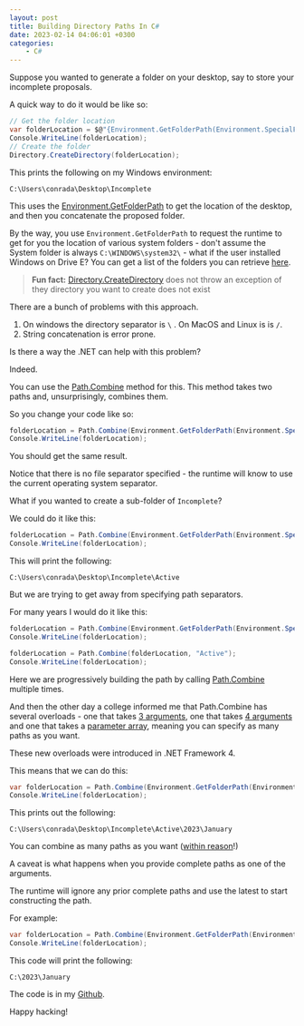 ```yaml
---
layout: post
title: Building Directory Paths In C#
date: 2023-02-14 04:06:01 +0300
categories:
    - C#
---
```

Suppose you wanted to generate a folder on your desktop, say to store your incomplete proposals.

A quick way to do it would be like so:

```csharp
// Get the folder location
var folderLocation = $@"{Environment.GetFolderPath(Environment.SpecialFolder.Desktop)}\Incomplete";
Console.WriteLine(folderLocation);
// Create the folder
Directory.CreateDirectory(folderLocation);
```
This prints the following on my Windows environment:

```plaintext
C:\Users\conrada\Desktop\Incomplete
```

This uses the [Environment.GetFolderPath](https://learn.microsoft.com/en-us/dotnet/api/system.environment.getfolderpath?view=net-7.0) to get the location of the desktop, and then you concatenate the proposed folder.

By the way, you use `Environment.GetFolderPath` to request the runtime to get for you the location of various system folders - don't assume the System folder is always `C:\WINDOWS\system32\` - what if the user installed Windows on Drive E? You can get a list of the folders you can retrieve [here](https://learn.microsoft.com/en-us/dotnet/api/system.environment.specialfolder?view=net-7.0).

> **Fun fact:** [Directory.CreateDirectory](https://learn.microsoft.com/en-us/dotnet/api/system.io.directory.createdirectory?view=net-7.0) does not throw an exception of they directory you want to create does not exist

There are a bunch of problems with this approach.

1. On windows the directory separator is `\` . On MacOS and Linux is is `/`.
1. String concatenation is error prone.

Is there a way the .NET can help with this problem?

Indeed.

You can use the [Path.Combine](https://learn.microsoft.com/en-us/dotnet/api/system.io.path.combine?view=net-7.0) method for this. This method takes two paths and, unsurprisingly, combines them.

So you change your code like so:

```csharp
folderLocation = Path.Combine(Environment.GetFolderPath(Environment.SpecialFolder.Desktop), "Incomplete");
Console.WriteLine(folderLocation);
```

You should get the same result.

Notice that there is no file separator specified - the runtime will know to use the current operating system separator.

What if you wanted to create a sub-folder of `Incomplete`?

We could do it like this:

```csharp
folderLocation = Path.Combine(Environment.GetFolderPath(Environment.SpecialFolder.Desktop), "Incomplete\Active");
Console.WriteLine(folderLocation);
```

This will print the following:

```plaintext
C:\Users\conrada\Desktop\Incomplete\Active
```

But we are trying to get away from specifying path separators.

For many years I would do it like this:

```csharp
folderLocation = Path.Combine(Environment.GetFolderPath(Environment.SpecialFolder.Desktop), "Incomplete");
Console.WriteLine(folderLocation);

folderLocation = Path.Combine(folderLocation, "Active");
Console.WriteLine(folderLocation);
```

Here we are progressively building the path by calling [Path.Combine](https://learn.microsoft.com/en-us/dotnet/api/system.io.path.combine?view=net-7.0) multiple times.

And then the other day a college informed me that Path.Combine has several overloads - one that takes [3 arguments](https://learn.microsoft.com/en-us/dotnet/api/system.io.path.combine?view=net-7.0#system-io-path-combine(system-string-system-string-system-string)), one that takes [4 arguments](https://learn.microsoft.com/en-us/dotnet/api/system.io.path.combine?view=net-7.0#system-io-path-combine(system-string-system-string-system-string-system-string)) and one that takes a [parameter array](https://learn.microsoft.com/en-us/dotnet/api/system.io.path.combine?view=net-7.0#system-io-path-combine(system-string())), meaning you can specify as many paths as you want.

These new overloads were introduced in .NET Framework 4.

This means that we can do this:

```csharp
var folderLocation = Path.Combine(Environment.GetFolderPath(Environment.SpecialFolder.Desktop), "Incomplete", "Active", "2023", "January");
Console.WriteLine(folderLocation);
```

This prints out the following:

```plaintext
C:\Users\conrada\Desktop\Incomplete\Active\2023\January
```

You can combine as many paths as you want ([within reason](https://learn.microsoft.com/en-us/windows/win32/fileio/maximum-file-path-limitation?tabs=registry)!)

A caveat is what happens when you provide complete paths as one of the arguments.

The runtime will ignore any prior complete paths and use the latest to start constructing the path.

For example:

```csharp
var folderLocation = Path.Combine(Environment.GetFolderPath(Environment.SpecialFolder.Desktop), "Incomplete", "Active", @"C:\2023", "January");
Console.WriteLine(folderLocation);
```

This code will print the following:

```plaintext
C:\2023\January
```

The code is in my [Github](https://github.com/conradakunga/BlogCode/tree/master/2023-02-14%20-%20Building%20Paths%20In%20C%23).

Happy hacking!